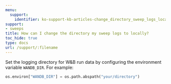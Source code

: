 ```yaml
---
menu:
  support:
    identifier: ko-support-kb-articles-change_directory_sweep_logs_locally
support:
- sweeps
title: How can I change the directory my sweep logs to locally?
toc_hide: true
type: docs
url: /support/:filename
---
```


Set the logging directory for W&B run data by configuring the environment variable `WANDB_DIR`. For example:

```python
os.environ["WANDB_DIR"] = os.path.abspath("your/directory")
```